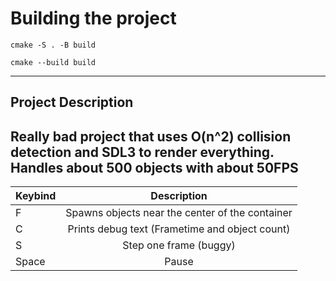 # Building the project

```
cmake -S . -B build
```
```
cmake --build build
```
---
## Project Description
Really bad project that uses O(n^2) collision detection and SDL3 to render everything.
Handles about 500 objects with about 50FPS
---
| Keybind   | Description       |
| ------------- |:-------------:| 
| F     | Spawns objects near the center of the container  | 
| C     | Prints debug text (Frametime and object count)   | 
| S     | Step one frame (buggy)                           |  
| Space | Pause                                            |  
